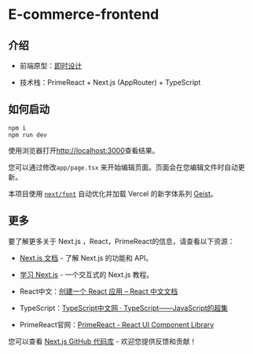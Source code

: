 # E-commerce-frontend

## 介绍

- 前端原型：[即时设计](https://js.design/f/Yn1hry?p=Op-YPiTbAH&mode=design)

- 技术栈：PrimeReact + Next.js (AppRouter) + TypeScript

## 如何启动

```shell
npm i
npm run dev
```

使用浏览器打开[http://localhost:3000](http://localhost:3000)查看结果。

您可以通过修改`app/page.tsx` 来开始编辑页面。页面会在您编辑文件时自动更新。

本项目使用 [`next/font`](https://nextjs.org/docs/app/building-your-application/optimizing/fonts) 自动优化并加载 Vercel 的新字体系列 [Geist](https://vercel.com/font)。

## 更多

要了解更多关于 Next.js ，React，PrimeReact的信息，请查看以下资源：

- [Next.js 文档](https://nextjs.org/docs) - 了解 Next.js 的功能和 API。

- [学习 Next.js](https://nextjs.org/learn) - 一个交互式的 Next.js 教程。

- React中文：[创建一个 React 应用 – React 中文文档](https://zh-hans.react.dev/learn/creating-a-react-app)

- TypeScript：[TypeScript中文网 · TypeScript——JavaScript的超集](https://www.tslang.cn/)

- PrimeReact官网：[PrimeReact - React UI Component Library](https://primereact.org/templates/)

您可以查看 [Next.js GitHub 代码库](https://github.com/vercel/next.js) - 欢迎您提供反馈和贡献！
